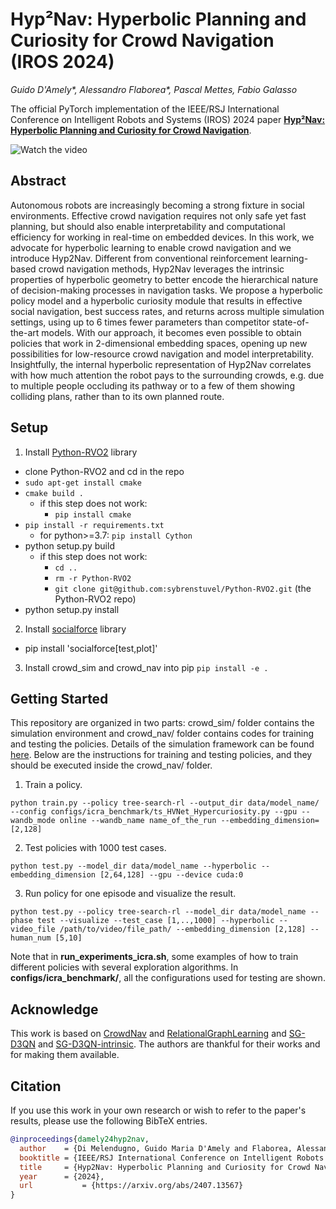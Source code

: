 

# Hyp²Nav: Hyperbolic Planning and Curiosity for Crowd Navigation (IROS 2024)

_Guido D'Amely*, Alessandro Flaborea*, Pascal Mettes, Fabio Galasso_


The official PyTorch implementation of the IEEE/RSJ International Conference on Intelligent Robots and Systems (IROS) 2024 paper [**Hyp²Nav: Hyperbolic Planning and Curiosity for Crowd Navigation**](https://arxiv.org/abs/2407.13567).


![Watch the video](video/iros_video.gif)

## Abstract
Autonomous robots are increasingly becoming a strong fixture in social environments. Effective crowd navigation requires not only safe yet fast planning, but should also enable interpretability and computational efficiency for working in real-time on embedded devices. In this work, we advocate for hyperbolic learning to enable crowd navigation and we introduce Hyp2Nav. Different from conventional reinforcement learning-based crowd navigation methods, Hyp2Nav leverages the intrinsic properties of hyperbolic geometry to better encode the hierarchical nature of decision-making processes in navigation tasks. We propose a hyperbolic policy model and a hyperbolic curiosity module that results in effective social navigation, best success rates, and returns across multiple simulation settings, using up to 6 times fewer parameters than competitor state-of-the-art models. With our approach, it becomes even possible to obtain policies that work in 2-dimensional embedding spaces, opening up new possibilities for low-resource crowd navigation and model interpretability. Insightfully, the internal hyperbolic representation of Hyp2Nav correlates with how much attention the robot pays to the surrounding crowds, e.g. due to multiple people occluding its pathway or to a few of them showing colliding plans, rather than to its own planned route.

## Setup
1. Install [Python-RVO2](https://github.com/sybrenstuvel/Python-RVO2) library
- clone Python-RVO2 and cd in the repo
- `sudo apt-get install cmake`
- `cmake build .`
  - if this step does not work:
    - `pip install cmake`
- `pip install -r requirements.txt`
  - for python>=3.7: `pip install Cython`
- python setup.py build
  - if this step does not work:
    - `cd ..`
    - `rm -r Python-RVO2`
    - `git clone git@github.com:sybrenstuvel/Python-RVO2.git` (the Python-RVO2 repo)
- python setup.py install
2. Install [socialforce](https://github.com/ChanganVR/socialforce) library
- pip install 'socialforce[test,plot]'
3. Install crowd_sim and crowd_nav into pip
`pip install -e .`

## Getting Started
This repository are organized in two parts: crowd_sim/ folder contains the simulation environment and crowd_nav/ folder contains codes for training and testing the policies. Details of the simulation framework can be found [here](crowd_sim/README.md). Below are the instructions for training and testing policies, and they should be executed
inside the crowd_nav/ folder.

1. Train a policy.
```
python train.py --policy tree-search-rl --output_dir data/model_name/ --config configs/icra_benchmark/ts_HVNet_Hypercuriosity.py --gpu --wandb_mode online --wandb_name name_of_the_run --embedding_dimension=[2,128]
```

2. Test policies with 1000 test cases.
```
python test.py --model_dir data/model_name --hyperbolic --embedding_dimension [2,64,128] --gpu --device cuda:0
```

3. Run policy for one episode and visualize the result.
```
python test.py --policy tree-search-rl --model_dir data/model_name --phase test --visualize --test_case [1,..,1000] --hyperbolic --video_file /path/to/video/file_path/ --embedding_dimension [2,128] --human_num [5,10]
```

Note that in **run_experiments_icra.sh**, some examples of how to train different policies with several exploration algorithms. In **configs/icra_benchmark/**, all the configurations used for testing are shown.



## Acknowledge
This work is based on [CrowdNav](https://github.com/vita-epfl/CrowdNav) and [RelationalGraphLearning](https://github.com/ChanganVR/RelationalGraphLearning) and [SG-D3QN](https://github.com/nubot-nudt/SG-D3QN) and [SG-D3QN-intrinsic](https://github.com/dmartinezbaselga/intrinsic-rewards-navigation).  The authors are thankful for their works and for making them available.

## Citation
If you use this work in your own research or wish to refer to the paper's results, please use the following BibTeX entries.
```bibtex
@inproceedings{damely24hyp2nav,
  author	= {Di Melendugno, Guido Maria D'Amely and Flaborea, Alessandro and Mettes, Pascal and Galasso, Fabio},
  booktitle	= {IEEE/RSJ International Conference on Intelligent Robots and Systems (IROS)}, 
  title		= {Hyp2Nav: Hyperbolic Planning and Curiosity for Crowd Navigation}, 
  year		= {2024},
  url           = {https://arxiv.org/abs/2407.13567}
}

